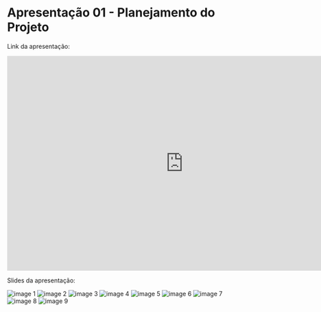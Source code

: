 # Apresentação 01 - Planejamento do Projeto

Link da apresentação:

<iframe width="820" height="500" src="https://www.youtube.com/watch?v=PeGcfn8kngc&feature=youtu.be" frameborder="0"
    allow="accelerometer; autoplay; clipboard-write; encrypted-media; gyroscope; picture-in-picture"
    allowfullscreen></iframe>

Slides da apresentação:

![image 1](imagens/slide_1.jpg)
![image 2](imagens/slide_2.jpg)
![image 3](imagens/slide_3.jpg)
![image 4](imagens/slide_4.jpg)
![image 5](imagens/slide_5.jpg)
![image 6](imagens/slide_6.jpg)
![image 7](imagens/slide_7.jpg)
![image 8](imagens/slide_8.jpg)
![image 9](imagens/slide_9.jpg)
